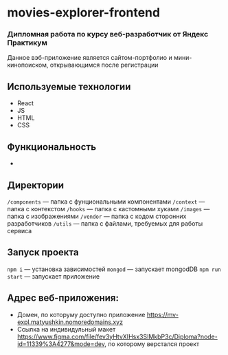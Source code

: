 # movies-explorer-frontend

### Дипломная работа по курсу веб-разработчик от Яндекс Практикум

Данное вэб-приложение является сайтом-портфолио и мини-кинопоиском, открывающимся после регистрации

## Используемые технологии

* React
* JS
* HTML
* CSS

## Функциональность

* 

## Директории

`/components` — папка с фунциональными компонентами
`/context` — папка с контекстом
`/hooks` — папка с кастомными хуками
`/images` — папка c изображениями
`/vendor` — папка с кодом сторонних разработчиков
`/utils` — папка с файлами, требуемых для работы сервиса

## Запуск проекта

`npm i` — установка зависимостей
`mongod` — запускает mongodDB
`npm run start` — запускает приложение

## Адрес веб-приложения:

* Домен, по которуму доступно приложение https://mv-expl.matyushkin.nomoredomains.xyz
* Ссылка на индивидульный макет https://www.figma.com/file/fev3yHtvXIHsx3SIMkbP3c/Diploma?node-id=11339%3A4277&mode=dev, по которому верстался проект